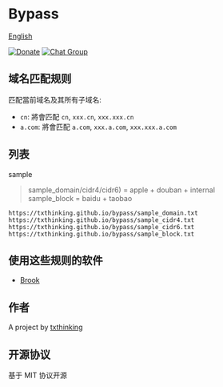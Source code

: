 # Bypass

[English](README.md)

[![Donate](https://img.shields.io/badge/Support-Donate-ff69b4.svg)](https://www.txthinking.com/opensource-support.html)
[![Chat Group](https://img.shields.io/badge/Join-Slack-ff69b4.svg)](https://docs.google.com/forms/d/e/1FAIpQLSdzMwPtDue3QoezXSKfhW88BXp57wkbDXnLaqokJqLeSWP9vQ/viewform)

## 域名匹配规则

匹配當前域名及其所有子域名:

* `cn`: 將會匹配 `cn`, `xxx.cn`, `xxx.xxx.cn`
* `a.com`: 將會匹配 `a.com`, `xxx.a.com`, `xxx.xxx.a.com`

## 列表

sample

> sample_domain/cidr4/cidr6) = apple + douban + internal<br/>
> sample_block = baidu + taobao

```
https://txthinking.github.io/bypass/sample_domain.txt
https://txthinking.github.io/bypass/sample_cidr4.txt
https://txthinking.github.io/bypass/sample_cidr6.txt
https://txthinking.github.io/bypass/sample_block.txt
```

## 使用这些规则的软件

* [Brook](https://github.com/txthinking/brook)

## 作者

A project by [txthinking](https://www.txthinking.com)

## 开源协议

基于 MIT 协议开源
